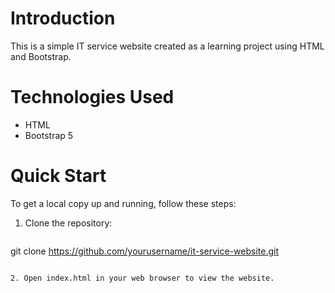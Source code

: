 # Introduction

This is a simple IT service website created as a learning project using HTML and Bootstrap.

# Technologies Used

- HTML
- Bootstrap 5

# Quick Start

To get a local copy up and running, follow these steps:

1. Clone the repository:
   ```
  git clone https://github.com/yourusername/it-service-website.git
   ```
  
2. Open index.html in your web browser to view the website.
